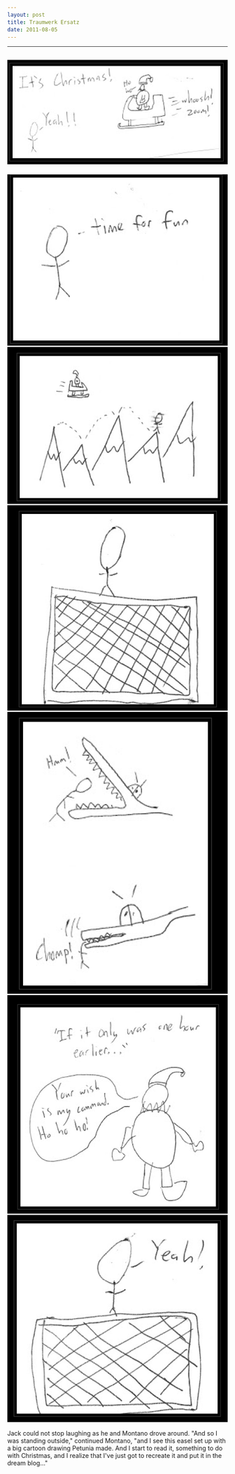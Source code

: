 ```yaml
---
layout: post
title: Traumwerk Ersatz
date: 2011-08-05
---
```

---
![panel1](./panel1.png)
---
![panel2](./panel2.png)  
![panel3](./panel3.png)  
![panel4](./panel4.png)  
![panel5](./panel5.png)  
![panel6](./panel6.png)  
![panel7](./panel7.png)  

Jack could not stop laughing as he and Montano drove around.     "And so I was standing outside," continued
Montano, "and I see this easel set up with a big cartoon drawing Petunia made. And I start to
read it, something to do with Christmas, and I realize that I've just got to recreate it and
put it in the dream blog..."

